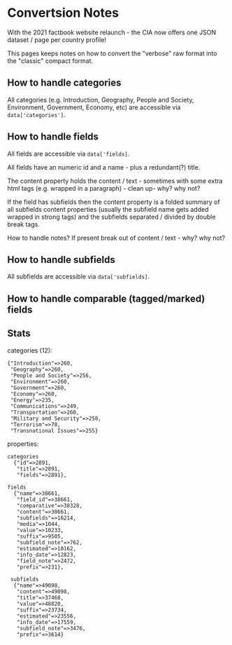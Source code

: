 # Convertsion Notes


With the 2021 factbook website relaunch - the CIA
now offers one JSON dataset / page per country profile!

This pages keeps notes on how to convert the "verbose"
raw format into the "classic" compact format.



## How to handle categories

All categories (e.g. Introduction, Geography, People and Society, Environment, Government, Economy, etc)
are accessible via  `data['categories']`.



## How to handle fields

All fields
are accessible via `data['fields]`.

All fields have an numeric id and a name  - plus a redundant(?) title.

The content property holds the content / text - sometimes with some
extra html tags (e.g. wrapped in a paragraph) - clean up- why? why not?

If the field has subfields then the content property is a folded summary
of all subfields content properties (usually
the subfield name gets added wrapped in strong tags)
and the subfields separated / divided by double break tags.

How to handle notes? If present break out of content / text - why? why not?



## How to handle subfields

All subfields
are accessible via `data['subfields]`.



## How to handle comparable (tagged/marked) fields




## Stats

categories (12):

```
{"Introduction"=>260,
 "Geography"=>260,
 "People and Society"=>256,
 "Environment"=>260,
 "Government"=>260,
 "Economy"=>260,
 "Energy"=>235,
 "Communications"=>249,
 "Transportation"=>260,
 "Military and Security"=>258,
 "Terrorism"=>78,
 "Transnational Issues"=>255}
```

properties:

```
categories
  {"id"=>2891,
   "title"=>2891,
   "fields"=>2891},

fields
  {"name"=>38661,
   "field_id"=>38661,
   "comparative"=>38328,
   "content"=>38661,
   "subfields"=>16214,
   "media"=>1044,
   "value"=>10233,
   "suffix"=>9505,
   "subfield_note"=>762,
   "estimated"=>10162,
   "info_date"=>12823,
   "field_note"=>2472,
   "prefix"=>231},

 subfields
  {"name"=>49098,
   "content"=>49098,
   "title"=>37468,
   "value"=>48820,
   "suffix"=>23734,
   "estimated"=>23556,
   "info_date"=>17559,
   "subfield_note"=>3476,
   "prefix"=>3614}
```